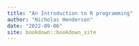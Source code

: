 ```yaml
--- 
title: "An Introduction to R programming"
author: "Nicholas Henderson"
date: "2022-09-06"
site: bookdown::bookdown_site
---
```



